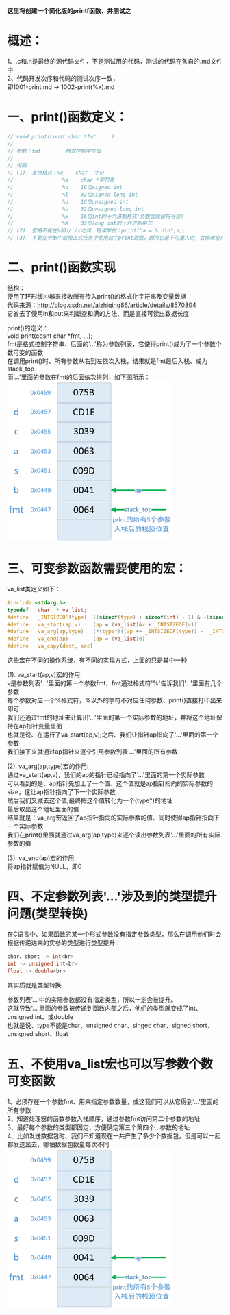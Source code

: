**这里将创建一个简化版的printf函数、并测试之**<br>

# 概述：<br>
1、.c和.h是最终的源代码文件，不是测试用的代码，测试的代码在各自的.md文件中<br>
2、代码开发次序和代码的测试次序一致，<br>
即1001-print.md -> 1002-print(%x).md<br>

# 一、print()函数定义：<br>
```java
// void print(const char *fmt, ...)
//
// 参数：fmt        格式控制字符串
//
// 说明：
// (1). 支持格式：%c    char  字符
//                %s    char *字符串
//                %d    16位signed int
//                %l    32位signed long int
//                %u    16位unsigned int
//                %U    32位unsigned long int
//                %x    16位int的十六进制格式(负数会保留符号位)
//                %X    32位long int的十六进制格式
// (2). 空格不能在%和d/./x之间，错误举例：print("a = % d\n",a);
// (3). 不要在中断中或抢占式任务中使用这个print函数，因为它是不可重入的，会修改全局的buffer
```

# 二、print()函数实现<br>
结构：<br>
使用了环形缓冲器来接收所有传入print()的格式化字符串及变量数据<br>
代码来源：http://blog.csdn.net/aizhiqing86/article/details/8570804<br>
它省去了使用in和out来判断空和满的方法、而是直接可读出数据长度<br>

print()的定义：<br>
void print(cosnt char *fmt, ...);<br>
fmt是格式控制字符串、后面的'...'称为参数列表，它使得print()成为了一个参数个数可变的函数<br>
在调用print()时、所有参数从右到左依次入栈，结果就是fmt最后入栈、成为stack_top<br>
而'...'里面的参数在fmt的后面依次排列，如下图所示：<br>
![stack_5](/experiments/1010-USART/1002-print/material/stack_5.png)<br>

# 三、可变参数函数需要使用的宏：<br>
va_list类定义如下：<br>
```c
#include <stdarg.h>
typedef   char  * va_list;
#define   _INTSIZEOF(type)  ((sizeof(type) + sizeof(int) - 1) & ~(sizeof(int) - 1))    // 结果为sizeof(int)的整数倍
#define   va_start(ap,v)    (ap = (va_list)&v + _INTSIZEOF(v))                         // 让ap指向参数v的参数列表中的第一个参数
#define   va_arg(ap,type)   (*(type*)((ap += _INTSIZEOF(type)) -  _INTSIZEOF(type)))   // 取出参数t、并让ap指向参数t的下一个参数
#define   va_end(ap)        (ap = (va_list)0)
#define   va_copy(dest, src)
```
这些宏在不同的操作系统，有不同的实现方式，上面的只是其中一种<br>


(1). va_start(ap,v)宏的作用: <br>
v是参数列表'...'里面的第一个参数fmt，fmt通过格式符'%'告诉我们'...'里面有几个参数<br>
每个参数对应一个%格式符，%以外的字符不对应任何参数、print()直接打印出来即可<br>
我们还通过fmt的地址来计算出'...'里面的第一个实际参数的地址，并将这个地址保持在ap指针变量里面<br>
也就是说、在运行了va_start(ap,v);之后、我们让指针ap指向了'...'里面的第一个参数<br>
我们接下来就通过ap指针来逐个引用参数列表'...'里面的所有参数<br>

(2). va_arg(ap,type)宏的作用:<br>
通过va_start(ap,v)，我们的ap的指针已经指向了'...'里面的第一个实际参数<br>
可以看到的是、ap指针先加上了一个值、这个值就是ap指针指向的实际参数的size，这让ap指针指向了下一个实际参数<br>
然后我们又减去这个值,最终把这个值转化为一个(type*)的地址<br>
最后取出这个地址里面的值<br>
结果就是：va_arg宏返回了ap指针指向的实际参数的值、同时使得ap指针指向下一个实际参数<br>
我们在print()里面就通过va_arg(ap,type)来逐个读出参数列表'...'里面的所有实际参数的值<br>

(3). va_end(ap)宏的作用:<br>
     将ap指针赋值为NULL，即0<br>


# 四、不定参数列表'...'涉及到的类型提升问题(类型转换)<br>
在C语言中、如果函数的某一个形式参数没有指定参数类型，那么在调用他们时会根据传递进来的实参的类型进行类型提升：<br>
```c
char、short -> int<br>
int -> unsigned int<br>
float -> double<br>
```
其实质就是类型转换<br>

参数列表'...'中的实际参数都没有指定类型，所以一定会被提升。<br>
这就导致'...'里面的参数被传递到函数内部之后，他们的类型就变成了int、unsigned int、或double<br>
也就是说、type不能是char、unsigned char、singed char、signed short、unsigned short、float<br>

# 五、不使用va_list宏也可以写参数个数可变函数<br>
1、必须存在一个参数fmt、用来指定参数数量，或这我们可以从它得到'...'里面的所有参数<br>
2、知道处理器的函数参数入栈顺序，通过参数fmt访问第二个参数的地址<br>
3、最好每个参数的类型都固定，方便确定第三个第四个...参数的地址<br>
4、比如发送数据包时、我们不知道现在一共产生了多少个数据包，但是可以一起都发送出去，哪怕数据包数量每次不同<br>
![stack_5](/experiments/1010-USART/1002-print/material/stack_5.png)<br>
